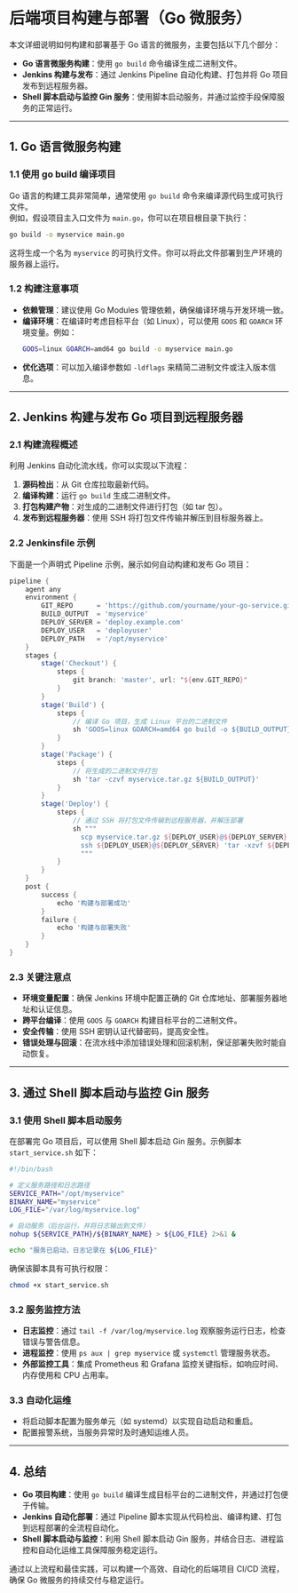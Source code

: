 # 后端项目构建与部署（Go 微服务）

本文详细说明如何构建和部署基于 Go 语言的微服务，主要包括以下几个部分：

- **Go 语言微服务构建**：使用 `go build` 命令编译生成二进制文件。
- **Jenkins 构建与发布**：通过 Jenkins Pipeline 自动化构建、打包并将 Go 项目发布到远程服务器。
- **Shell 脚本启动与监控 Gin 服务**：使用脚本启动服务，并通过监控手段保障服务的正常运行。

---

## 1. Go 语言微服务构建

### 1.1 使用 go build 编译项目

Go 语言的构建工具非常简单，通常使用 `go build` 命令来编译源代码生成可执行文件。  
例如，假设项目主入口文件为 `main.go`，你可以在项目根目录下执行：

```sh
go build -o myservice main.go
```

这将生成一个名为 `myservice` 的可执行文件。你可以将此文件部署到生产环境的服务器上运行。

### 1.2 构建注意事项

- **依赖管理**：建议使用 Go Modules 管理依赖，确保编译环境与开发环境一致。
- **编译环境**：在编译时考虑目标平台（如 Linux），可以使用 `GOOS` 和 `GOARCH` 环境变量。例如：
  ```sh
  GOOS=linux GOARCH=amd64 go build -o myservice main.go
  ```
- **优化选项**：可以加入编译参数如 `-ldflags` 来精简二进制文件或注入版本信息。

---

## 2. Jenkins 构建与发布 Go 项目到远程服务器

### 2.1 构建流程概述

利用 Jenkins 自动化流水线，你可以实现以下流程：
1. **源码检出**：从 Git 仓库拉取最新代码。
2. **编译构建**：运行 `go build` 生成二进制文件。
3. **打包构建产物**：对生成的二进制文件进行打包（如 tar 包）。
4. **发布到远程服务器**：使用 SSH 将打包文件传输并解压到目标服务器上。

### 2.2 Jenkinsfile 示例

下面是一个声明式 Pipeline 示例，展示如何自动构建和发布 Go 项目：

```groovy
pipeline {
    agent any
    environment {
        GIT_REPO      = 'https://github.com/yourname/your-go-service.git'
        BUILD_OUTPUT  = 'myservice'
        DEPLOY_SERVER = 'deploy.example.com'
        DEPLOY_USER   = 'deployuser'
        DEPLOY_PATH   = '/opt/myservice'
    }
    stages {
        stage('Checkout') {
            steps {
                git branch: 'master', url: "${env.GIT_REPO}"
            }
        }
        stage('Build') {
            steps {
                // 编译 Go 项目，生成 Linux 平台的二进制文件
                sh 'GOOS=linux GOARCH=amd64 go build -o ${BUILD_OUTPUT} main.go'
            }
        }
        stage('Package') {
            steps {
                // 将生成的二进制文件打包
                sh 'tar -czvf myservice.tar.gz ${BUILD_OUTPUT}'
            }
        }
        stage('Deploy') {
            steps {
                // 通过 SSH 将打包文件传输到远程服务器，并解压部署
                sh """
                  scp myservice.tar.gz ${DEPLOY_USER}@${DEPLOY_SERVER}:${DEPLOY_PATH}
                  ssh ${DEPLOY_USER}@${DEPLOY_SERVER} 'tar -xzvf ${DEPLOY_PATH}/myservice.tar.gz -C ${DEPLOY_PATH}'
                  """
            }
        }
    }
    post {
        success {
            echo '构建与部署成功'
        }
        failure {
            echo '构建与部署失败'
        }
    }
}
```

### 2.3 关键注意点

- **环境变量配置**：确保 Jenkins 环境中配置正确的 Git 仓库地址、部署服务器地址和认证信息。
- **跨平台编译**：使用 `GOOS` 与 `GOARCH` 构建目标平台的二进制文件。
- **安全传输**：使用 SSH 密钥认证代替密码，提高安全性。
- **错误处理与回滚**：在流水线中添加错误处理和回滚机制，保证部署失败时能自动恢复。

---

## 3. 通过 Shell 脚本启动与监控 Gin 服务

### 3.1 使用 Shell 脚本启动服务

在部署完 Go 项目后，可以使用 Shell 脚本启动 Gin 服务。示例脚本 `start_service.sh` 如下：

```sh
#!/bin/bash

# 定义服务路径和日志路径
SERVICE_PATH="/opt/myservice"
BINARY_NAME="myservice"
LOG_FILE="/var/log/myservice.log"

# 启动服务（后台运行，并将日志输出到文件）
nohup ${SERVICE_PATH}/${BINARY_NAME} > ${LOG_FILE} 2>&1 &

echo "服务已启动，日志记录在 ${LOG_FILE}"
```

确保该脚本具有可执行权限：
```sh
chmod +x start_service.sh
```

### 3.2 服务监控方法

- **日志监控**：通过 `tail -f /var/log/myservice.log` 观察服务运行日志，检查错误与警告信息。
- **进程监控**：使用 `ps aux | grep myservice` 或 `systemctl` 管理服务状态。
- **外部监控工具**：集成 Prometheus 和 Grafana 监控关键指标，如响应时间、内存使用和 CPU 占用率。

### 3.3 自动化运维

- 将启动脚本配置为服务单元（如 systemd）以实现自动启动和重启。
- 配置报警系统，当服务异常时及时通知运维人员。

---

## 4. 总结

- **Go 项目构建**：使用 `go build` 编译生成目标平台的二进制文件，并通过打包便于传输。
- **Jenkins 自动化部署**：通过 Pipeline 脚本实现从代码检出、编译构建、打包到远程部署的全流程自动化。
- **Shell 脚本启动与监控**：利用 Shell 脚本启动 Gin 服务，并结合日志、进程监控和自动化运维工具保障服务稳定运行。

通过以上流程和最佳实践，可以构建一个高效、自动化的后端项目 CI/CD 流程，确保 Go 微服务的持续交付与稳定运行。